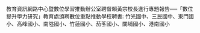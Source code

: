 教育資訊網路中心暨數位學習推動辦公室聘督賴黃宗校長進行專題報告──「數位提升學力研究」教育處頒聘數位重點推動學校聘書: 竹光國中、三民國中、東門國小、高峰國小、南隘國小、竹蓮國小、茄苳國小、關埔國小、港南國小